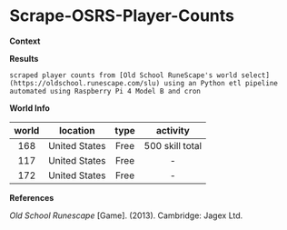# Scrape-OSRS-Player-Counts

**Context**




**Results**

    scraped player counts from [Old School RuneScape's world select](https://oldschool.runescape.com/slu) using an Python etl pipeline
    automated using Raspberry Pi 4 Model B and cron

**World Info**

| world |   location    | type |     activity    |
|  :-:  |      :-:      |  :-: |       :-:       |
|  168  | United States | Free | 500 skill total |
|  117  | United States | Free |        -        |
|  172  | United States | Free |        -        |


**References**

*Old School Runescape* [Game]. (2013). Cambridge: Jagex Ltd.
